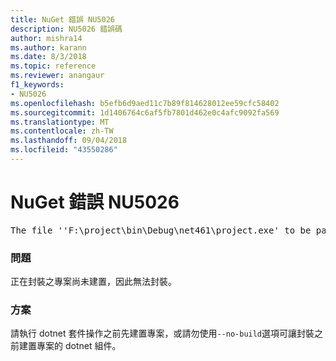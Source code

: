 ```yaml
---
title: NuGet 錯誤 NU5026
description: NU5026 錯誤碼
author: mishra14
ms.author: karann
ms.date: 8/3/2018
ms.topic: reference
ms.reviewer: anangaur
f1_keywords:
- NU5026
ms.openlocfilehash: b5efb6d9aed11c7b89f814628012ee59cfc58402
ms.sourcegitcommit: 1d1406764c6af5fb7801d462e0c4afc9092fa569
ms.translationtype: MT
ms.contentlocale: zh-TW
ms.lasthandoff: 09/04/2018
ms.locfileid: "43550286"
---
```

# <a name="nuget-error-nu5026"></a>NuGet 錯誤 NU5026
<pre>The file ''F:\project\bin\Debug\net461\project.exe' to be packed was not found on disk.</pre>

### <a name="issue"></a>問題

正在封裝之專案尚未建置，因此無法封裝。


### <a name="solution"></a>方案

請執行 dotnet 套件操作之前先建置專案，或請勿使用`--no-build`選項可讓封裝之前建置專案的 dotnet 組件。

